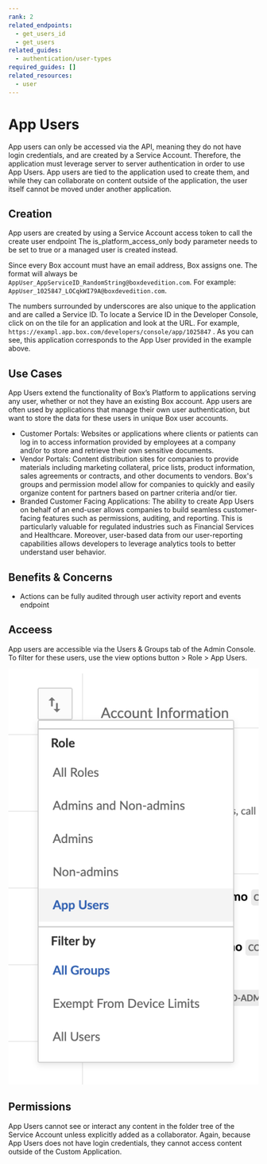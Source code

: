```yaml
---
rank: 2
related_endpoints:
  - get_users_id
  - get_users
related_guides:
  - authentication/user-types
required_guides: []
related_resources:
  - user
---
```


# App Users

App users can only be accessed via the API, meaning they do not have login
credentials, and are created by a Service Account. Therefore, the application
must leverage server to server authentication in order to use App Users. App
users are tied to the application used to create them, and while they can
collaborate on content outside of the application, the user itself cannot be
moved under another application.

## Creation

App users are created by using a Service Account access token to call the create
user endpoint The is_platform_access_only body parameter needs to be set to true
or a managed user is created instead.

Since every Box account must have an email address, Box assigns one. The format
will always be `AppUser_AppServiceID_RandomString@boxdevedition.com`. For
example: `AppUser_1025847_LOCqkWI79A@boxdevedition.com`.

The numbers surrounded by underscores are also unique to the application and
are called a Service ID. To locate a Service ID in the Developer Console, click
on on the tile for an application and look at the URL. For example,
`https://exampl.app.box.com/developers/console/app/1025847` . As you can see,
this application corresponds to the App User provided in the example above.


## Use Cases

App Users extend the functionality of Box’s Platform to applications serving any
user, whether or not they have an existing Box account. App users are often used
by applications that manage their own user authentication, but want to store the
data for these users in unique Box user accounts.

- Customer Portals: Websites or applications where clients or patients can log
  in to access information provided by employees at a company and/or to store and
  retrieve their own sensitive documents.
- Vendor Portals: Content distribution sites for companies to provide materials
  including marketing collateral, price lists, product information, sales
  agreements or contracts, and other documents to vendors. Box's groups and
  permission model allow for companies to quickly and easily organize content
  for partners based on partner criteria and/or tier.
- Branded Customer Facing Applications: The ability to create App Users on
 behalf of an end-user allows companies to build seamless customer-facing
 features such as permissions, auditing, and reporting. This is particularly
 valuable for regulated industries such as Financial Services and Healthcare.
 Moreover, user-based data from our user-reporting capabilities allows
 developers to leverage analytics tools to better understand user behavior.

## Benefits & Concerns

- Actions can be fully audited through user activity report and events endpoint 

## Acceess

App users are accessible via the Users & Groups tab of the Admin Console. To
filter for these users, use the view options button > Role > App Users.

<ImageFrame center shadow border>

![Filter for App Users](./app_users_filter.png)

</ImageFrame>

## Permissions 

App Users cannot see or interact any content in the folder tree of the Service
Account unless explicitly added as a collaborator. Again, because App Users does
not have login credentials, they cannot access content outside of the
Custom Application. 

